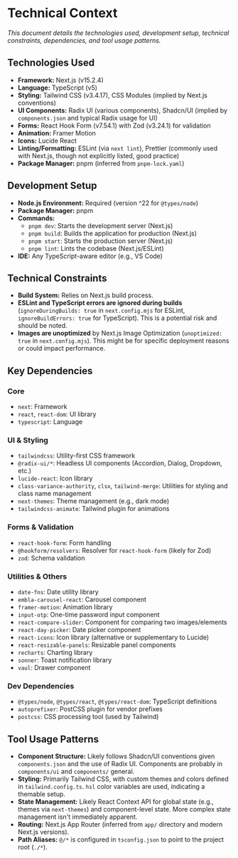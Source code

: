 # Technical Context

*This document details the technologies used, development setup, technical constraints, dependencies, and tool usage patterns.*

## Technologies Used

*   **Framework:** Next.js (v15.2.4)
*   **Language:** TypeScript (v5)
*   **Styling:** Tailwind CSS (v3.4.17), CSS Modules (implied by Next.js conventions)
*   **UI Components:** Radix UI (various components), Shadcn/UI (implied by `components.json` and typical Radix usage for UI)
*   **Forms:** React Hook Form (v7.54.1) with Zod (v3.24.1) for validation
*   **Animation:** Framer Motion
*   **Icons:** Lucide React
*   **Linting/Formatting:** ESLint (via `next lint`), Prettier (commonly used with Next.js, though not explicitly listed, good practice)
*   **Package Manager:** pnpm (inferred from `pnpm-lock.yaml`)

## Development Setup

*   **Node.js Environment:** Required (version ^22 for `@types/node`)
*   **Package Manager:** pnpm
*   **Commands:**
    *   `pnpm dev`: Starts the development server (Next.js)
    *   `pnpm build`: Builds the application for production (Next.js)
    *   `pnpm start`: Starts the production server (Next.js)
    *   `pnpm lint`: Lints the codebase (Next.js/ESLint)
*   **IDE:** Any TypeScript-aware editor (e.g., VS Code)

## Technical Constraints

*   **Build System:** Relies on Next.js build process.
*   **ESLint and TypeScript errors are ignored during builds** (`ignoreDuringBuilds: true` in `next.config.mjs` for ESLint, `ignoreBuildErrors: true` for TypeScript). This is a potential risk and should be noted.
*   **Images are unoptimized** by Next.js Image Optimization (`unoptimized: true` in `next.config.mjs`). This might be for specific deployment reasons or could impact performance.

## Key Dependencies

### Core
*   `next`: Framework
*   `react`, `react-dom`: UI library
*   `typescript`: Language

### UI & Styling
*   `tailwindcss`: Utility-first CSS framework
*   `@radix-ui/*`: Headless UI components (Accordion, Dialog, Dropdown, etc.)
*   `lucide-react`: Icon library
*   `class-variance-authority`, `clsx`, `tailwind-merge`: Utilities for styling and class name management
*   `next-themes`: Theme management (e.g., dark mode)
*   `tailwindcss-animate`: Tailwind plugin for animations

### Forms & Validation
*   `react-hook-form`: Form handling
*   `@hookform/resolvers`: Resolver for `react-hook-form` (likely for Zod)
*   `zod`: Schema validation

### Utilities & Others
*   `date-fns`: Date utility library
*   `embla-carousel-react`: Carousel component
*   `framer-motion`: Animation library
*   `input-otp`: One-time password input component
*   `react-compare-slider`: Component for comparing two images/elements
*   `react-day-picker`: Date picker component
*   `react-icons`: Icon library (alternative or supplementary to Lucide)
*   `react-resizable-panels`: Resizable panel components
*   `recharts`: Charting library
*   `sonner`: Toast notification library
*   `vaul`: Drawer component

### Dev Dependencies
*   `@types/node`, `@types/react`, `@types/react-dom`: TypeScript definitions
*   `autoprefixer`: PostCSS plugin for vendor prefixes
*   `postcss`: CSS processing tool (used by Tailwind)

## Tool Usage Patterns

*   **Component Structure:** Likely follows Shadcn/UI conventions given `components.json` and the use of Radix UI. Components are probably in `components/ui` and `components/` general.
*   **Styling:** Primarily Tailwind CSS, with custom themes and colors defined in `tailwind.config.ts`. `hsl` color variables are used, indicating a themable setup.
*   **State Management:** Likely React Context API for global state (e.g., themes via `next-themes`) and component-level state. More complex state management isn't immediately apparent.
*   **Routing:** Next.js App Router (inferred from `app/` directory and modern Next.js versions).
*   **Path Aliases:** `@/*` is configured in `tsconfig.json` to point to the project root (`./*`). 